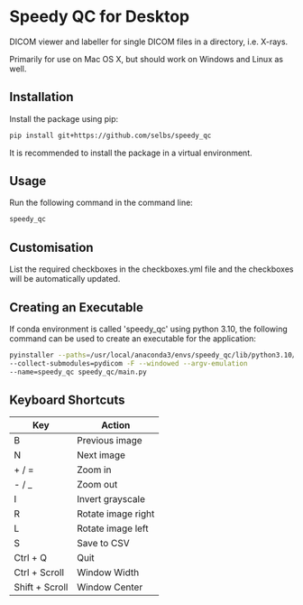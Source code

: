 Speedy QC for Desktop
=====================

DICOM viewer and labeller for single DICOM files in a directory, i.e. X-rays.

Primarily for use on Mac OS X, but should work on Windows and Linux as well.

Installation
------------

Install the package using pip:

```bash
pip install git+https://github.com/selbs/speedy_qc
```

It is recommended to install the package in a virtual environment.

Usage
-----

Run the following command in the command line:

```bash
speedy_qc
```

Customisation
-------------

List the required checkboxes in the checkboxes.yml file and the checkboxes will be automatically updated.

Creating an Executable
----------------------

If conda environment is called 'speedy_qc' using python 3.10, the following command can be used to create an 
executable for the application:

```bash
pyinstaller --paths=/usr/local/anaconda3/envs/speedy_qc/lib/python3.10/site-packages 
--collect-submodules=pydicom -F --windowed --argv-emulation 
--name=speedy_qc speedy_qc/main.py
```

Keyboard Shortcuts
------------------

| Key            | Action             |
|----------------|--------------------|
| B              | Previous image     |
| N              | Next image         |
| + / =          | Zoom in            |
| - / _          | Zoom out           |
| I              | Invert grayscale   |
| R              | Rotate image right |
| L              | Rotate image left  |
| S              | Save to CSV        |
| Ctrl + Q       | Quit               |
| Ctrl + Scroll  | Window Width       |
| Shift + Scroll | Window Center      |
